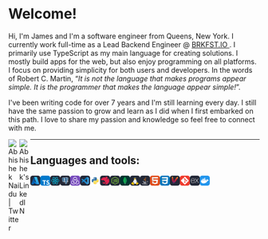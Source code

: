 # Welcome!

Hi, I'm James and I'm a software engineer from Queens, New York. I currently work full-time as a Lead Backend Engineer @ [BRKFST.IO ](https://www.brkfst.io/). I primarily use TypeScript as my main language for creating solutions. I mostly build apps for the web, but also enjoy programming on all platforms. I focus on providing simplicity for both users and developers. In the words of Robert C. Martin, “*It is not the language that makes programs appear simple. It is the programmer that makes the language appear simple!*”.

I've been writing code for over 7 years and I'm still learning every day. I still have the same passion to grow and learn as I did when I first embarked on this path. I love to share my passion and knowledge so feel free to connect with me.

<a href="mailto:jmccarthyns92@gmail.com">
  <img align="left" alt="Abhishek Naidu | Twitter" width="22px" src="https://raw.githubusercontent.com/gauravghongde/social-icons/master/SVG/Color/Gmail.svg" />
</a><a href="https://www.linkedin.com/in/james-mccarthy-9ab411142/">
  <img align="left" alt="Abhishek's LinkedIN" width="22px" src="https://raw.githubusercontent.com/gauravghongde/social-icons/master/SVG/Color/LinkedIN.svg" />
  </a>
  
  ---
  ## Languages and tools:
  
  <code><img height="20" src="https://raw.githubusercontent.com/tandpfun/skill-icons/main/icons/Azure-Dark.svg"></code><code><img height="20" src="https://raw.githubusercontent.com/tandpfun/skill-icons/main/icons/TypeScript.svg"></code><code><img height="20" src="https://raw.githubusercontent.com/tandpfun/skill-icons/main/icons/React-Dark.svg"></code><code><img height="20" src="https://raw.githubusercontent.com/tandpfun/skill-icons/main/icons/PostgreSQL-Dark.svg"></code><code><img height="20" src="https://raw.githubusercontent.com/tandpfun/skill-icons/main/icons/Redux.svg"></code><code><img height="20" src="https://raw.githubusercontent.com/tandpfun/skill-icons/main/icons/VSCode-Dark.svg"></code><code><img height="20" src="https://raw.githubusercontent.com/github/explore/80688e429a7d4ef2fca1e82350fe8e3517d3494d/topics/python/python.png"></code><code><img height="20" src="https://raw.githubusercontent.com/tandpfun/skill-icons/main/icons/NestJS-Dark.svg"></code><code><img height="20" src="https://raw.githubusercontent.com/tandpfun/skill-icons/main/icons/NodeJS-Dark.svg"></code><code><img height="20" src="https://raw.githubusercontent.com/tandpfun/skill-icons/main/icons/MongoDB.svg"></code><code><img height="20" src="https://raw.githubusercontent.com/tandpfun/skill-icons/main/icons/Linux-Dark.svg"></code><code><img height="20" src="https://raw.githubusercontent.com/tandpfun/skill-icons/main/icons/Java-Dark.svg"></code><code><img height="20" src="https://raw.githubusercontent.com/tandpfun/skill-icons/main/icons/HTML.svg"></code><code><img height="20" src="https://raw.githubusercontent.com/tandpfun/skill-icons/main/icons/CSS.svg"></code><code><img height="20" src="https://raw.githubusercontent.com/tandpfun/skill-icons/main/icons/Maven-Dark.svg"></code><code><img height="20" src="https://raw.githubusercontent.com/tandpfun/skill-icons/main/icons/Git.svg"></code><code><img height="20" src="https://raw.githubusercontent.com/tandpfun/skill-icons/main/icons/ExpressJS-Dark.svg"></code><code><img height="20" src="https://raw.githubusercontent.com/tandpfun/skill-icons/main/icons/Docker.svg"></code>
  



<!--
**jmccarthy92/jmccarthy92** is a ✨ _special_ ✨ repository because its `README.md` (this file) appears on your GitHub profile.

Here are some ideas to get you started:

- 🔭 I’m currently working on ...
- 🌱 I’m currently learning ...
- 👯 I’m looking to collaborate on ...
- 🤔 I’m looking for help with ...
- 💬 Ask me about ...
- 📫 How to reach me: ...
- 😄 Pronouns: ...
- ⚡ Fun fact: ...
-->
